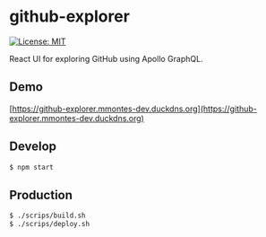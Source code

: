 # github-explorer

[![License: MIT](https://img.shields.io/badge/License-MIT-yellow.svg)](https://opensource.org/licenses/MIT)

React UI for exploring GitHub using Apollo GraphQL.

## Demo

[https://github-explorer.mmontes-dev.duckdns.org](https://github-explorer.mmontes-dev.duckdns.org)

## Develop

```bash
$ npm start
```

## Production

```bash
$ ./scrips/build.sh
$ ./scrips/deploy.sh
```